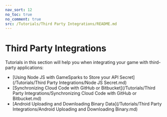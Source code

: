 ```yaml
---
nav_sort: 12
no_toc: true
no_comment: true
src: /Tutorials/Third Party Integrations/README.md
---
```


# Third Party Integrations

Tutorials in this section will help you when integrating your game with third-party applications:
* [Using Node JS with GameSparks to Store your API Secret](/Tutorials/Third Party Integrations/Node JS Secret.md)
* [Synchronizing Cloud Code with GitHub or Bitbucket](/Tutorials/Third Party Integrations/Synchronizing Cloud Code with GitHub or Bitbucket.md)
* [Android Uploading and Downloading Binary Data](/Tutorials/Third Party Integrations/Android Uploading and Downloading Binary.md)
